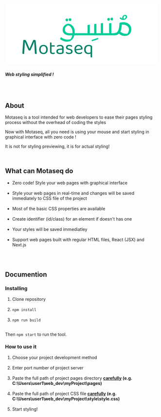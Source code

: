 <img src="Motaseq2.png" />
<h4><i>Web styling simplified !</i></h4>
<br><br>
<h2>About</h2>
<p>Motaseq is a tool intended for web developers to ease their pages styling process without the overhead of coding the styles</p>
<p>Now with Motaseq, all you need is using your mouse and start styling in graphical interface with zero code !</p>
<p>It is not for styling previewing, it is for actual styling!</p>
<br>
<h2>What can Motaseq do</h2>
<ul>
  <li>Zero code! Style your web pages with graphical interface</li><br>
  <li>Style your web pages in real-time and changes will be saved immediately to CSS file of the project</li><br>
  <li>Most of the basic CSS properties are available</li><br>
  <li>Create identifier (id/class) for an element if doesn't has one</li><br>
  <li>Your styles will be saved immediatley</li><br>
  <li>Support web pages built with regular HTML files, React (JSX) and Next.js</li><br>
</ul>
<br>

<h2>Documention</h2>

<h3>Installing</h3>
<ol>
  <li>Clone repository</li><br>
  <li><code>npm install</code></li><br>
  <li><code>npm run build</code></li><br>
</ol>
Then <code>npm start</code> to run the tool.
<br>

<h3>How to use it</h3>
<ol>
  <li>Choose your project development method</li><br>
  <li>Enter port number of project server</li><br>
  <li>Paste the full path of project pages directory <b><u>carefully</u> (e.g. C:\Users\user1\web_dev\myProject\pages)</b></li><br>
  <li>Paste the full path of project CSS file <b><u>carefully</u> (e.g. C:\Users\user1\web_dev\myProject\style\style.css)</b></li><br>
  <li>Start styling!</li><br>
</ol>
  
